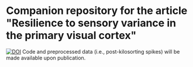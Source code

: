 # Companion repository for the article "Resilience to sensory variance in the primary visual cortex"
[![DOI](https://zenodo.org/badge/368818425.svg)](https://zenodo.org/badge/latestdoi/368818425)
Code and preprocessed data (i.e., post-kilosorting spikes) will be made available upon publication. 

